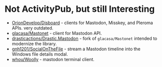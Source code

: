 # Not ActivityPub, but still Interesting

* [OrionDevelop/Disboard](https://github.com/OrionDevelop/Disboard) - clients for Mastodon, Misskey, and Pleroma APIs. very outdated.
* [glacasa/Mastonet](https://github.com/glacasa/Mastonet) - client for Mastodon API.
* [drasticactions/Drastic.Mastodon](https://github.com/drasticactions/Drastic.Mastodon) - fork of `glacasa/Mastonet` intended to modernize the library.
* [gnh1201/SocialOnTheFile](https://github.com/gnh1201/SocialOnTheFile) - stream a Mastodon timeline into the Windows file details modal.
* [whou/Woolly](https://codeberg.org/whou/Woolly) - mastodon terminal client.
